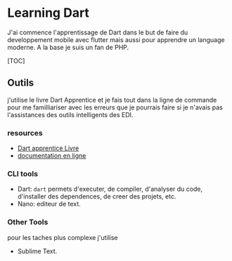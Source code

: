 # Learning Dart 

J'ai commence l'apprentissage de Dart dans le but de faire du developpement mobile avec flutter mais aussi pour apprendre un language moderne. A la base je suis un fan de PHP. 

[TOC]

## Outils 
j'utilise le livre Dart Apprentice et je fais tout dans la ligne de commande pour me familliariser avec les erreurs que je pourrais faire si je n'avais pas l'assistances des outils intelligents des EDI.

### resources
- [Dart apprentice Livre](#)
- [documentation en ligne](https://dart.dev/)

### CLI tools 
- Dart: `dart` permets d'executer, de compiler, d'analyser du code, d'installer des dependences, de creer des projets, etc. 
- Nano: editeur de text.

### Other Tools
pour les taches plus complexe j'utilise 
- Sublime Text. 